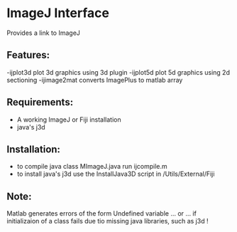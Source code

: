 ImageJ Interface
================

Provides a link to ImageJ

Features:
---------
   -ijplot3d    plot 3d graphics using 3d plugin
   -ijplot5d    plot 5d graphics using 2d sectioning
   -ijimage2mat converts ImagePlus to matlab array

Requirements:
-------------
   - A working ImageJ or Fiji installation
   - java's j3d

Installation:
-------------
   - to compile java class MImageJ.java run ijcompile.m
   - to install java's j3d use the InstallJava3D script in /Utils/External/Fiji


Note:
-----

Matlab generates errors of the form 
Undefined variable ... or ... if initializaion of a class fails due tio missing 
java libraries, such as j3d !